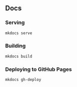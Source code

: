 ## Docs

### Serving

```sh
mkdocs serve
```

### Building

```sh
mkdocs build
```

### Deploying to GitHub Pages

```sh
mkdocs gh-deploy
```
